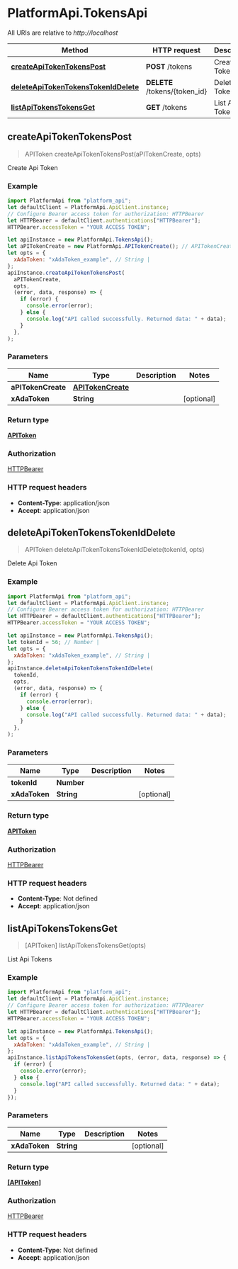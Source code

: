 # PlatformApi.TokensApi

All URIs are relative to _http://localhost_

| Method                                                                                  | HTTP request                  | Description      |
| --------------------------------------------------------------------------------------- | ----------------------------- | ---------------- |
| [**createApiTokenTokensPost**](TokensApi.md#createApiTokenTokensPost)                   | **POST** /tokens              | Create Api Token |
| [**deleteApiTokenTokensTokenIdDelete**](TokensApi.md#deleteApiTokenTokensTokenIdDelete) | **DELETE** /tokens/{token_id} | Delete Api Token |
| [**listApiTokensTokensGet**](TokensApi.md#listApiTokensTokensGet)                       | **GET** /tokens               | List Api Tokens  |

## createApiTokenTokensPost

> APIToken createApiTokenTokensPost(aPITokenCreate, opts)

Create Api Token

### Example

```javascript
import PlatformApi from "platform_api";
let defaultClient = PlatformApi.ApiClient.instance;
// Configure Bearer access token for authorization: HTTPBearer
let HTTPBearer = defaultClient.authentications["HTTPBearer"];
HTTPBearer.accessToken = "YOUR ACCESS TOKEN";

let apiInstance = new PlatformApi.TokensApi();
let aPITokenCreate = new PlatformApi.APITokenCreate(); // APITokenCreate |
let opts = {
  xAdaToken: "xAdaToken_example", // String |
};
apiInstance.createApiTokenTokensPost(
  aPITokenCreate,
  opts,
  (error, data, response) => {
    if (error) {
      console.error(error);
    } else {
      console.log("API called successfully. Returned data: " + data);
    }
  },
);
```

### Parameters

| Name               | Type                                    | Description | Notes      |
| ------------------ | --------------------------------------- | ----------- | ---------- |
| **aPITokenCreate** | [**APITokenCreate**](APITokenCreate.md) |             |
| **xAdaToken**      | **String**                              |             | [optional] |

### Return type

[**APIToken**](APIToken.md)

### Authorization

[HTTPBearer](../README.md#HTTPBearer)

### HTTP request headers

- **Content-Type**: application/json
- **Accept**: application/json

## deleteApiTokenTokensTokenIdDelete

> APIToken deleteApiTokenTokensTokenIdDelete(tokenId, opts)

Delete Api Token

### Example

```javascript
import PlatformApi from "platform_api";
let defaultClient = PlatformApi.ApiClient.instance;
// Configure Bearer access token for authorization: HTTPBearer
let HTTPBearer = defaultClient.authentications["HTTPBearer"];
HTTPBearer.accessToken = "YOUR ACCESS TOKEN";

let apiInstance = new PlatformApi.TokensApi();
let tokenId = 56; // Number |
let opts = {
  xAdaToken: "xAdaToken_example", // String |
};
apiInstance.deleteApiTokenTokensTokenIdDelete(
  tokenId,
  opts,
  (error, data, response) => {
    if (error) {
      console.error(error);
    } else {
      console.log("API called successfully. Returned data: " + data);
    }
  },
);
```

### Parameters

| Name          | Type       | Description | Notes      |
| ------------- | ---------- | ----------- | ---------- |
| **tokenId**   | **Number** |             |
| **xAdaToken** | **String** |             | [optional] |

### Return type

[**APIToken**](APIToken.md)

### Authorization

[HTTPBearer](../README.md#HTTPBearer)

### HTTP request headers

- **Content-Type**: Not defined
- **Accept**: application/json

## listApiTokensTokensGet

> [APIToken] listApiTokensTokensGet(opts)

List Api Tokens

### Example

```javascript
import PlatformApi from "platform_api";
let defaultClient = PlatformApi.ApiClient.instance;
// Configure Bearer access token for authorization: HTTPBearer
let HTTPBearer = defaultClient.authentications["HTTPBearer"];
HTTPBearer.accessToken = "YOUR ACCESS TOKEN";

let apiInstance = new PlatformApi.TokensApi();
let opts = {
  xAdaToken: "xAdaToken_example", // String |
};
apiInstance.listApiTokensTokensGet(opts, (error, data, response) => {
  if (error) {
    console.error(error);
  } else {
    console.log("API called successfully. Returned data: " + data);
  }
});
```

### Parameters

| Name          | Type       | Description | Notes      |
| ------------- | ---------- | ----------- | ---------- |
| **xAdaToken** | **String** |             | [optional] |

### Return type

[**[APIToken]**](APIToken.md)

### Authorization

[HTTPBearer](../README.md#HTTPBearer)

### HTTP request headers

- **Content-Type**: Not defined
- **Accept**: application/json
